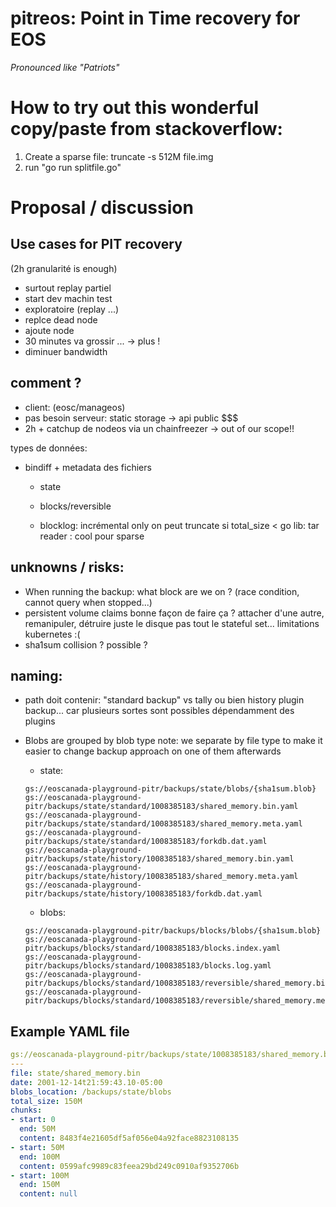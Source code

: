 # pitreos: Point in Time recovery for EOS
_Pronounced like "Patriots"_

# How to try out this wonderful copy/paste from stackoverflow:

1. Create a sparse file: truncate -s 512M file.img
2. run "go run splitfile.go"



# Proposal / discussion

## Use cases for PIT recovery 

(2h granularité is enough)

* surtout replay partiel
* start dev machin test
* exploratoire (replay ...)
* replce dead node
* ajoute node 
* 30 minutes va grossir ... -> plus !
* diminuer bandwidth

## comment ?
* client: (eosc/manageos) 
* pas besoin serveur: static storage -> api public $$$
* 2h + catchup de nodeos via un chainfreezer -> out of our scope!!

types de données:
* bindiff + metadata des fichiers
  * state
  * blocks/reversible

  * blocklog: incrémental only
 	on peut truncate si total_size <
        go lib: tar reader : cool pour sparse


## unknowns / risks:
  * When running the backup: what block are we on ? (race condition, cannot query when stopped...)
  * persistent volume claims bonne façon de faire ça ? attacher d'une autre, remanipuler, détruire juste le disque pas tout le stateful set... limitations kubernetes :(
  * sha1sum collision ? possible ?

## naming:
  * path doit contenir: "standard backup" vs tally ou bien history plugin backup... car plusieurs sortes sont possibles dépendamment des plugins

* Blobs are grouped by blob type
  note: we separate by file type to make it easier to change backup approach on one of them afterwards
  * state: 
   ```
   gs://eoscanada-playground-pitr/backups/state/blobs/{sha1sum.blob}
   gs://eoscanada-playground-pitr/backups/state/standard/1008385183/shared_memory.bin.yaml
   gs://eoscanada-playground-pitr/backups/state/standard/1008385183/shared_memory.meta.yaml
   gs://eoscanada-playground-pitr/backups/state/standard/1008385183/forkdb.dat.yaml
   gs://eoscanada-playground-pitr/backups/state/history/1008385183/shared_memory.bin.yaml
   gs://eoscanada-playground-pitr/backups/state/history/1008385183/shared_memory.meta.yaml
   gs://eoscanada-playground-pitr/backups/state/history/1008385183/forkdb.dat.yaml
   ```
  * blobs:
   ``` 
   gs://eoscanada-playground-pitr/backups/blocks/blobs/{sha1sum.blob}
   gs://eoscanada-playground-pitr/backups/blocks/standard/1008385183/blocks.index.yaml
   gs://eoscanada-playground-pitr/backups/blocks/standard/1008385183/blocks.log.yaml
   gs://eoscanada-playground-pitr/backups/blocks/standard/1008385183/reversible/shared_memory.bin.yaml
   gs://eoscanada-playground-pitr/backups/blocks/standard/1008385183/reversible/shared_memory.meta.yaml
   ```
   
## Example YAML file
```yaml
gs://eoscanada-playground-pitr/backups/state/1008385183/shared_memory.bin.yaml
---
file: state/shared_memory.bin
date: 2001-12-14t21:59:43.10-05:00
blobs_location: /backups/state/blobs
total_size: 150M
chunks:
- start: 0
  end: 50M
  content: 8483f4e21605df5af056e04a92face8823108135
- start: 50M
  end: 100M
  content: 0599afc9989c83feea29bd249c0910af9352706b
- start: 100M
  end: 150M
  content: null
```

